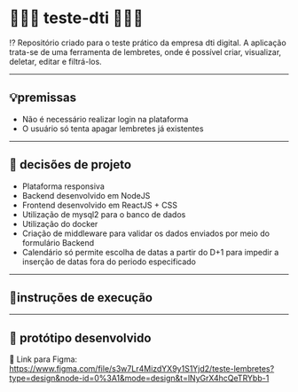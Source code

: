 
# 👩🏾‍💻 teste-dti 👩🏾‍💻

⁉️ Repositório criado para o teste prático da empresa dti digital. A aplicação trata-se de uma ferramenta de lembretes, onde é possível criar, visualizar, deletar, editar e filtrá-los.

---

## 💡premissas
- Não é necessário realizar login na plataforma
- O usuário só tenta apagar lembretes já existentes

---

## 🤔 decisões de projeto
- Plataforma responsiva
- Backend desenvolvido em NodeJS
- Frontend desenvolvido em ReactJS + CSS
- Utilização de mysql2 para o banco de dados
- Utilização do docker
- Criação de middleware para validar os dados enviados por meio do formulário Backend
- Calendário só permite escolha de datas a partir do D+1 para impedir a inserção de datas fora do periodo especificado

---

## 📝instruções de execução

---

## 🎨 protótipo desenvolvido
🔗 Link para Figma: https://www.figma.com/file/s3w7Lr4MizdYX9y1S1Yjd2/teste-lembretes?type=design&node-id=0%3A1&mode=design&t=lNyGrX4hcQeTRYbb-1